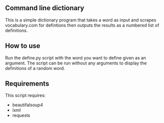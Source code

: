 ## Command line dictionary
This is a simple dictionary program that takes a word as input and scrapes vocabulary.com for defintions then outputs the results as a numbered list of definitions.

## How to use
Run the define.py script with the word you want to define given as an argument. The script can be run without any arguments to display the definitions of a random word.

## Requirements
This script requires: 
* beautifalsoup4 
* lxml 
* requests


